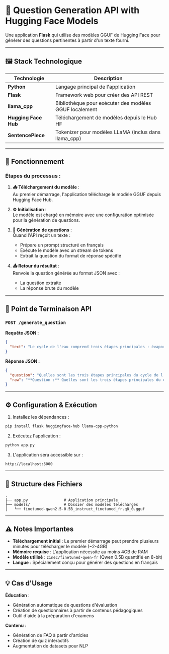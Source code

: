 # 🧠 Question Generation API with Hugging Face Models

Une application **Flask** qui utilise des modèles GGUF de Hugging Face pour générer des questions pertinentes à partir d'un texte fourni.

---

## 🖼️ Stack Technologique

| Technologie | Description |
|-------------|-------------|
| **Python** | Langage principal de l'application |
| **Flask** | Framework web pour créer des API REST |
| **llama_cpp** | Bibliothèque pour exécuter des modèles GGUF localement |
| **Hugging Face Hub** | Téléchargement de modèles depuis le Hub HF |
| **SentencePiece** | Tokenizer pour modèles LLaMA (inclus dans llama_cpp) |

---

## 🚀 Fonctionnement

### Étapes du processus :

1. **📥 Téléchargement du modèle** :  
   Au premier démarrage, l'application télécharge le modèle GGUF depuis Hugging Face Hub.

2. **⚙️ Initialisation** :  
   Le modèle est chargé en mémoire avec une configuration optimisée pour la génération de questions.

3. **📝 Génération de questions** :  
   Quand l'API reçoit un texte :
   - Prépare un prompt structuré en français
   - Exécute le modèle avec un stream de tokens
   - Extrait la question du format de réponse spécifié

4. **📤 Retour du résultat** :  
   Renvoie la question générée au format JSON avec :
   - La question extraite
   - La réponse brute du modèle

---

## 📮 Point de Terminaison API

### `POST /generate_question`

**Requête JSON :**
```json
{
  "text": "Le cycle de l'eau comprend trois étapes principales : évaporation, condensation et précipitation. L'évaporation se produit lorsque l'eau des océans se transforme en vapeur..."
}
```

**Réponse JSON :**
```json
{
  "question": "Quelles sont les trois étapes principales du cycle de l'eau ?",
  "raw": "**Question :** Quelles sont les trois étapes principales du cycle de l'eau ?"
}
```

---

## ⚙️ Configuration & Exécution

1. Installez les dépendances :
```bash
pip install flask huggingface-hub llama-cpp-python
```

2. Exécutez l'application :
```bash
python app.py
```

3. L'application sera accessible sur :
```
http://localhost:5000
```

---

## 📁 Structure des Fichiers

```
.
├── app.py                # Application principale
├── models/               # Dossier des modèles téléchargés
│   └── finetuned-qwen2.5-0.5B_instruct_finetuned_fr.q8_0.gguf
```

---

## ⚠️ Notes Importantes

- **Téléchargement initial** : Le premier démarrage peut prendre plusieurs minutes pour télécharger le modèle (~2-4GB)
- **Mémoire requise** : L'application nécessite au moins 4GB de RAM
- **Modèle utilisé** : `zinec/finetuned-qwen-fr` (Qwen 0.5B quantifié en 8-bit)
- **Langue** : Spécialement conçu pour générer des questions en français

---

## 💡 Cas d'Usage

**Éducation** :  
- Génération automatique de questions d'évaluation  
- Création de questionnaires à partir de contenus pédagogiques  
- Outil d'aide à la préparation d'examens  

**Contenu** :  
- Génération de FAQ à partir d'articles  
- Création de quiz interactifs  
- Augmentation de datasets pour NLP
